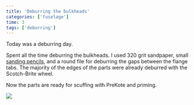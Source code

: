 ```yaml
---
title: 'Deburring the bulkheads'
categories: ['fuselage']
time: 3
tags: ['deburring']
---
```


Today was a deburring day.

<!-- more -->

Spent all the time deburring the bulkheads. I used 320 grit sandpaper, small [sanding pencils](https://aircraft-tool.com/shop/detail.aspx?id=12302), and a round file for deburring the gaps between the flange tabs. The majority of the edges of the parts were already deburred with the Scotch-Brite wheel.

Now the parts are ready for scuffing with PreKote and priming.

![](0-deburred-parts.jpeg)
